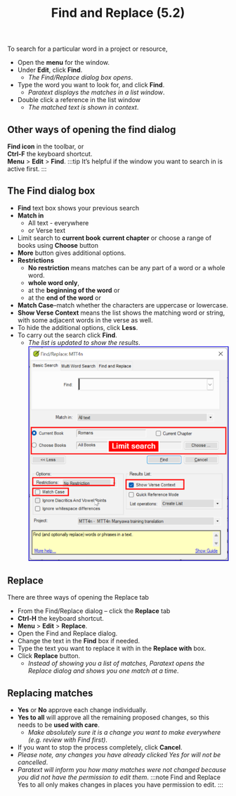 ﻿---
title: Find and Replace (5.2)
---

To search for a particular word in a project or resource,

-   Open the **menu** for the window.
-   Under **Edit**, click **Find**.  
    -  *The Find/Replace dialog box opens*.
-   Type the word you want to look for, and click **Find**.  
    -  *Paratext displays the matches in a list window*.
-   Double click a reference in the list window  
    -  *The matched text is shown in context*.

## Other ways of opening the find dialog

**Find icon** in the toolbar, or  
**Ctrl-F** the keyboard shortcut.  
**Menu** \> **Edit** \> **Find**.
:::tip
It’s helpful if the window you want to search in is active first.
:::
## The Find dialog box
-  **Find** text box shows your previous search  
-  **Match in** 
   - All text - everywhere
   -  or Verse text  
-  Limit search to **current book** **current chapter** or choose a range of books using **Choose** button  
-  **More** button gives additional options.  
-  **Restrictions**
   -   **No restriction** means matches can be any part of a word or a whole word.
   -   **whole word only**,
   -   at the **beginning of the word** or
   -   at the **end of the word** or  
- **Match Case**–match whether the characters are uppercase or lowercase.  
- **Show Verse Context** means the list shows the matching word or string, with some adjacent words in the verse as well.  
-   To hide the additional options, click **Less**.  
-   To carry out the search click **Find**.  
    -  *The list is updated to show the results*.
     ![](../media/Find.png)

## Replace

There are three ways of opening the Replace tab

-   From the Find/Replace dialog – click the **Replace** tab
-   **Ctrl-H** the keyboard shortcut.
-   **Menu** \> **Edit** \> **Replace**.
-   Open the Find and Replace dialog.
-   Change the text in the **Find** box if needed.
-   Type the text you want to replace it with in the **Replace with** box.
-   Click **Replace** button.  
    -  *Instead of showing you a list of matches, Paratext opens the Replace dialog and shows you one match at a time*.

## Replacing matches

-   **Yes** or **No** approve each change individually.
-   **Yes to all** will approve all the remaining proposed changes, so this needs to be **used with care**.  
    - *Make absolutely sure it is a change you want to make everywhere (e.g. review with Find first)*.
-   If you want to stop the process completely, click **Cancel**.  
   - *Please note, any changes you have already clicked Yes for will not be cancelled*.
   - *Paratext will inform you how many matches were not changed because you did not have the permission to edit them*.
:::note
Find and Replace Yes to all only makes changes in places you have permission to edit.
:::
